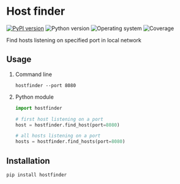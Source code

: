 # Host finder
[![PyPI version](https://badge.fury.io/py/hostfinder.svg)](https://badge.fury.io/py/hostfinder)
![Python version](https://img.shields.io/badge/python-3.10+-brightgreen)
![Operating system](https://img.shields.io/badge/os-linux%20%7c%20macOS%20%7c%20windows-brightgreen)
![Coverage](https://img.shields.io/badge/coverage-100%25-brightgreen)

Find hosts listening on specified port in local network

## Usage
1) Command line

    ```shell
    hostfinder --port 8080
    ```

2) Python module

    ```python
    import hostfinder

    # first host listening on a port
    host = hostfinder.find_host(port=8080)

    # all hosts listening on a port
    hosts = hostfinder.find_hosts(port=8080)
    ```

## Installation
```shell
pip install hostfinder
```
